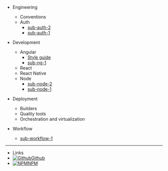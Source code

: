 - Engineering
    - Conventions
    - Auth
        - [sub-auth-2](engineering/auth/sub-auth-2.md)
        - [sub-auth-1](engineering/auth/sub-auth-1.md)

- Development
    - Angular
        - [Style guide](development/angular/style-guide.md)
        - [sub-ng-1](development/angular/sub-ng-1.md)
    - React
    - React Native
    - Node 
        - [sub-node-2](development/node/sub-node-2.md)
        - [sub-node-1](development/node/sub-node-1.md)

- Deployment
    - Builders
    - Quality tools
    - Orchestration and virtualization


- Workflow
    - [sub-workflow-1](workflow/sub-workflow-1.md)
   

---
- Links
- [![Github](https://icongram.jgog.in/simple/github.svg?color=808080&size=16)Github]( https://github.com/jhildenbiddle/docsify-tabs)
- [![NPM](https://icongram.jgog.in/simple/npm.svg?colored&size=16)NPM]( https://www.npmjs.com/package/docsify-tabs)

